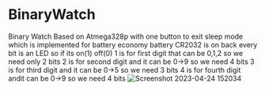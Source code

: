 # BinaryWatch
Binary Watch Based on Atmega328p with one button to exit sleep mode which is implemented for battery economy battery CR2032 is on back every bit is an LED so if its on(1) off(0)
1 is for first digit that can be 0,1,2 so we need only 2 bits 
2 is for second digit and it can be 0->9 so we need 4 bits 
3 is for third digit and it can be 0->5 so we need 3 bits 
4 is for fourth digit andit can be 0->9 so we need 4 bits 
![Screenshot 2023-04-24 152034](https://user-images.githubusercontent.com/117598386/234581933-30d6d3f4-5224-4cce-a582-268da2add378.png)
